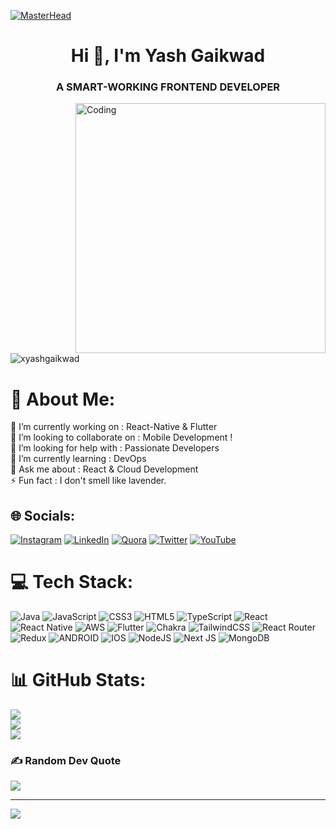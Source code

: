 [![MasterHead](https://www.digitalsolutionservices.com/img/services/web%20development.gif)](https://rishavchanda.io)
<h1 align="center">Hi 👋, I'm Yash Gaikwad</h1>
<h3 align="center">A SMART-WORKING FRONTEND DEVELOPER</h3>
<img align="right" alt="Coding" width="400" src="https://raw.githubusercontent.com/hasibul-hasan-shuvo/hasibul-hasan-shuvo/main/images/coding-boy.gif">


<p align="left"> <img src="https://komarev.com/ghpvc/?username=xyashgaikwad&label=Profile%20views&color=0e75b6&style=flat" alt="xyashgaikwad" /> </p>

# 💫 About Me:
🔭 I’m currently working on : React-Native & Flutter <br>👯 I’m looking to collaborate on :  Mobile Development !<br>🤝 I’m looking for help with : Passionate Developers<br>🌱 I’m currently learning : DevOps<br>💬 Ask me about : React & Cloud Development <br>⚡ Fun fact : I don't smell like lavender.


## 🌐 Socials:
[![Instagram](https://img.shields.io/badge/Instagram-%23E4405F.svg?logo=Instagram&logoColor=white)](https://instagram.com/the.gaikwads) [![LinkedIn](https://img.shields.io/badge/LinkedIn-%230077B5.svg?logo=linkedin&logoColor=white)](https://linkedin.com/in/linkedin.com/in/yash-gaikwad-66a883228) [![Quora](https://img.shields.io/badge/Quora-%23B92B27.svg?logo=Quora&logoColor=white)](https://quora.com/profile/https://www.quora.com/profile/Yash-Gaikwad-283) [![Twitter](https://img.shields.io/badge/Twitter-%231DA1F2.svg?logo=Twitter&logoColor=white)](https://twitter.com/yashhtechie) [![YouTube](https://img.shields.io/badge/YouTube-%23FF0000.svg?logo=YouTube&logoColor=white)](https://youtube.com/@UCDZfwAkDI2RN7Qe7uKBYLaQ) 

# 💻 Tech Stack:
![Java](https://img.shields.io/badge/java-%23ED8B00.svg?style=for-the-badge&logo=java&logoColor=white) ![JavaScript](https://img.shields.io/badge/javascript-%23323330.svg?style=for-the-badge&logo=javascript&logoColor=%23F7DF1E) ![CSS3](https://img.shields.io/badge/css3-%231572B6.svg?style=for-the-badge&logo=css3&logoColor=white) ![HTML5](https://img.shields.io/badge/html5-%23E34F26.svg?style=for-the-badge&logo=html5&logoColor=white) ![TypeScript](https://img.shields.io/badge/typescript-%23007ACC.svg?style=for-the-badge&logo=typescript&logoColor=white) ![React](https://img.shields.io/badge/react-%2320232a.svg?style=for-the-badge&logo=react&logoColor=%2361DAFB) ![React Native](https://img.shields.io/badge/react_native-%2320232a.svg?style=for-the-badge&logo=react&logoColor=%2361DAFB) ![AWS](https://img.shields.io/badge/AWS-%23FF9900.svg?style=for-the-badge&logo=amazon-aws&logoColor=white) ![Flutter](https://img.shields.io/badge/Flutter-%2302569B.svg?style=for-the-badge&logo=Flutter&logoColor=white) ![Chakra](https://img.shields.io/badge/chakra-%234ED1C5.svg?style=for-the-badge&logo=chakraui&logoColor=white) ![TailwindCSS](https://img.shields.io/badge/tailwindcss-%2338B2AC.svg?style=for-the-badge&logo=tailwind-css&logoColor=white) ![React Router](https://img.shields.io/badge/React_Router-CA4245?style=for-the-badge&logo=react-router&logoColor=white) ![Redux](https://img.shields.io/badge/redux-%23593d88.svg?style=for-the-badge&logo=redux&logoColor=white) ![ANDROID](https://img.shields.io/badge/android-%2320232a.svg?style=for-the-badge&logo=android&logoColor=%a4c639) ![IOS](https://img.shields.io/badge/IOS-%2320232a.svg?style=for-the-badge&logo=apple&logoColor=white) ![NodeJS](https://img.shields.io/badge/node.js-6DA55F?style=for-the-badge&logo=node.js&logoColor=white) ![Next JS](https://img.shields.io/badge/Next-black?style=for-the-badge&logo=next.js&logoColor=white) ![MongoDB](https://img.shields.io/badge/MongoDB-%234ea94b.svg?style=for-the-badge&logo=mongodb&logoColor=white)
# 📊 GitHub Stats:
![](https://github-readme-stats.vercel.app/api?username=XYashGaikwad&theme=dark&hide_border=true&include_all_commits=true&count_private=true)<br/>
![](https://github-readme-streak-stats.herokuapp.com/?user=XYashGaikwad&theme=dark&hide_border=true)<br/>
![](https://github-readme-stats.vercel.app/api/top-langs/?username=XYashGaikwad&theme=dark&hide_border=true&include_all_commits=true&count_private=true&layout=compact)

### ✍️ Random Dev Quote
![](https://quotes-github-readme.vercel.app/api?type=horizontal&theme=radical)

---
[![](https://visitcount.itsvg.in/api?id=XYashGaikwad&icon=0&color=0)](https://visitcount.itsvg.in)

<!-- Proudly created with GPRM ( https://gprm.itsvg.in ) -->
